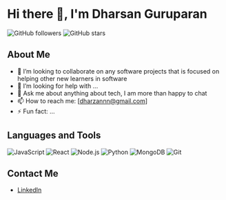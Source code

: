 # Hi there 👋, I'm Dharsan Guruparan

![GitHub followers](https://img.shields.io/github/followers/yourusername?label=Follow&style=social)
![GitHub stars](https://img.shields.io/github/stars/yourusername?style=social)

## About Me
<!-- - 🔭 I’m currently working on ...
- 🌱 I’m currently learning ... -->
- 👯 I’m looking to collaborate on any software projects that is focused on helping other new learners in software
- 🤔 I’m looking for help with ...
- 💬 Ask me about anything about tech, I am more than happy to chat 
- 📫 How to reach me: [dharzannn@gmail.com]
- ⚡ Fun fact: ...

## Languages and Tools
![JavaScript](https://img.shields.io/badge/-JavaScript-black?style=flat-square&logo=javascript)
![React](https://img.shields.io/badge/-React-black?style=flat-square&logo=react)
![Node.js](https://img.shields.io/badge/-Node.js-black?style=flat-square&logo=node.js)
![Python](https://img.shields.io/badge/-Python-black?style=flat-square&logo=python)
![MongoDB](https://img.shields.io/badge/-MongoDB-black?style=flat-square&logo=mongodb)
![Git](https://img.shields.io/badge/-Git-black?style=flat-square&logo=git)


## Contact Me
- [LinkedIn](https://www.linkedin.com/in/dharsanguruparan/)

